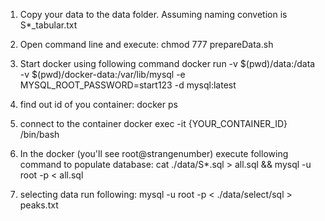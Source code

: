 1) Copy your data to the data folder. Assuming naming convetion is S*_tabular.txt
2) Open command line and execute: chmod 777 prepareData.sh
3) Start docker using following command
   docker run -v $(pwd)/data:/data -v $(pwd)/docker-data:/var/lib/mysql -e MYSQL_ROOT_PASSWORD=start123 -d mysql:latest

4) find out id of you container: docker ps
5) connect to the container
   docker exec -it {YOUR_CONTAINER_ID} /bin/bash
6) In the docker (you'll see root@strangenumber) execute following command to populate database:
   cat ./data/S*.sql > all.sql && mysql -u root -p < all.sql

7) selecting data run following:
   mysql -u root -p < ./data/select/sql > peaks.txt

